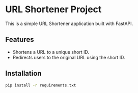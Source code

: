# URL Shortener Project

This is a simple URL Shortener application built with FastAPI.

## Features
- Shortens a URL to a unique short ID.
- Redirects users to the original URL using the short ID.

## Installation
```bash
pip install -r requirements.txt

